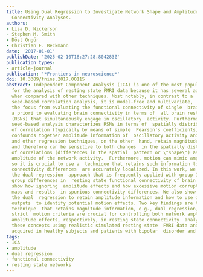 ```yaml
---
title: Using Dual Regression to Investigate Network Shape and Amplitude in Functional
  Connectivity Analyses.
authors:
- Lisa D. Nickerson
- Stephen M. Smith
- Döst Öngür
- Christian F. Beckmann
date: '2017-01-01'
publishDate: '2025-02-10T18:27:28.804283Z'
publication_types:
- article-journal
publication: '*Frontiers in neuroscience*'
doi: 10.3389/fnins.2017.00115
abstract: Independent Component Analysis (ICA) is one of the most popular techniques
  for the analysis of resting state FMRI data because it has several advantageous  properties
  when compared with other techniques. Most notably, in contrast to a  conventional
  seed-based correlation analysis, it is model-free and multivariate,  thus switching
  the focus from evaluating the functional connectivity of single  brain regions identified
  a priori to evaluating brain connectivity in terms of  all brain resting state networks
  (RSNs) that simultaneously engage in oscillatory  activity. Furthermore, typical
  seed-based analysis characterizes RSNs in terms of  spatially distributed patterns
  of correlation (typically by means of simple  Pearson's coefficients) and thereby
  confounds together amplitude information of  oscillatory activity and noise. ICA
  and other regression techniques, on the other  hand, retain magnitude information
  and therefore can be sensitive to both changes  in the spatially distributed nature
  of correlations (differences in the spatial  pattern or \"shape\") as well as the
  amplitude of the network activity.  Furthermore, motion can mimic amplitude effects
  so it is crucial to use a  technique that retains such information to ensure that
  connectivity differences  are accurately localized. In this work, we investigate
  the dual regression  approach that is frequently applied with group ICA to assess
  group differences in  resting state functional connectivity of brain networks. We
  show how ignoring  amplitude effects and how excessive motion corrupts connectivity
  maps and results  in spurious connectivity differences. We also show how to implement
  the dual  regression to retain amplitude information and how to use dual regression
  outputs  to identify potential motion effects. Two key findings are that using a
  technique  that retains magnitude information, e.g., dual regression, and using
  strict  motion criteria are crucial for controlling both network amplitude and  motion-related
  amplitude effects, respectively, in resting state connectivity  analyses. We illustrate
  these concepts using realistic simulated resting state  FMRI data and in vivo data
  acquired in healthy subjects and patients with bipolar  disorder and schizophrenia.
tags:
- ICA
- amplitude
- dual regression
- functional connectivity
- resting state networks
---
```

